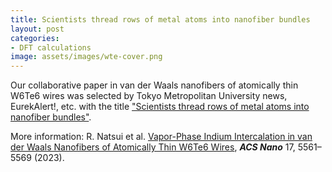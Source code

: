 ```yaml
---
title: Scientists thread rows of metal atoms into nanofiber bundles
layout: post
categories:
- DFT calculations
image: assets/images/wte-cover.png
---
```


Our collaborative paper in van der Waals nanofibers of atomically thin W6Te6 wires was selected by Tokyo Metropolitan University news, EurekAlert!, etc. with the title ["Scientists thread rows of metal atoms into nanofiber bundles"](https://acs.altmetric.com/details/142843749/news). 

More information: R. Natsui et al. [Vapor-Phase Indium Intercalation in van der Waals Nanofibers of Atomically Thin W6Te6 Wires](https://pubs.acs.org/doi/10.1021/acsnano.2c10997), ***ACS Nano*** 17, 5561–5569 (2023).
